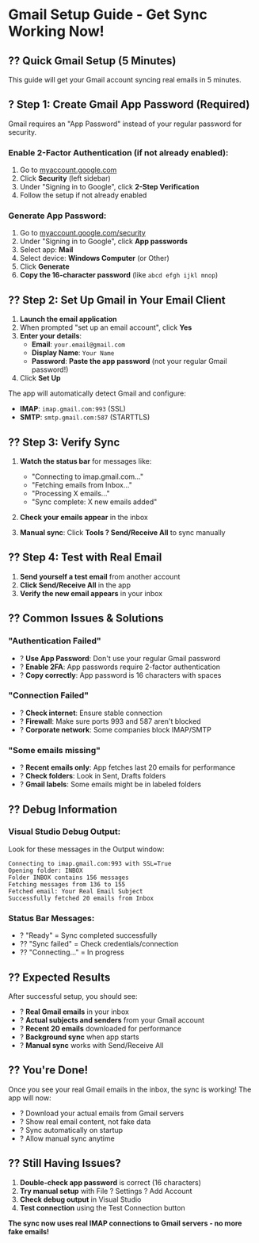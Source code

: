 # Gmail Setup Guide - Get Sync Working Now!

## ?? **Quick Gmail Setup (5 Minutes)**

This guide will get your Gmail account syncing real emails in 5 minutes.

## ? **Step 1: Create Gmail App Password (Required)**

Gmail requires an "App Password" instead of your regular password for security.

### Enable 2-Factor Authentication (if not already enabled):
1. Go to [myaccount.google.com](https://myaccount.google.com)
2. Click **Security** (left sidebar)
3. Under "Signing in to Google", click **2-Step Verification**
4. Follow the setup if not already enabled

### Generate App Password:
1. Go to [myaccount.google.com/security](https://myaccount.google.com/security)
2. Under "Signing in to Google", click **App passwords**
3. Select app: **Mail**
4. Select device: **Windows Computer** (or Other)
5. Click **Generate**
6. **Copy the 16-character password** (like `abcd efgh ijkl mnop`)

## ?? **Step 2: Set Up Gmail in Your Email Client**

1. **Launch the email application**
2. When prompted "set up an email account", click **Yes**
3. **Enter your details**:
   - **Email**: `your.email@gmail.com`
   - **Display Name**: `Your Name`
   - **Password**: **Paste the app password** (not your regular Gmail password!)
4. Click **Set Up**

The app will automatically detect Gmail and configure:
- **IMAP**: `imap.gmail.com:993` (SSL)
- **SMTP**: `smtp.gmail.com:587` (STARTTLS)

## ?? **Step 3: Verify Sync**

1. **Watch the status bar** for messages like:
   - "Connecting to imap.gmail.com..."
   - "Fetching emails from Inbox..."
   - "Processing X emails..."
   - "Sync complete: X new emails added"

2. **Check your emails appear** in the inbox

3. **Manual sync**: Click **Tools ? Send/Receive All** to sync manually

## ?? **Step 4: Test with Real Email**

1. **Send yourself a test email** from another account
2. **Click Send/Receive All** in the app
3. **Verify the new email appears** in your inbox

## ?? **Common Issues & Solutions**

### "Authentication Failed"
- ? **Use App Password**: Don't use your regular Gmail password
- ? **Enable 2FA**: App passwords require 2-factor authentication
- ? **Copy correctly**: App password is 16 characters with spaces

### "Connection Failed"  
- ? **Check internet**: Ensure stable connection
- ? **Firewall**: Make sure ports 993 and 587 aren't blocked
- ? **Corporate network**: Some companies block IMAP/SMTP

### "Some emails missing"
- ? **Recent emails only**: App fetches last 20 emails for performance
- ? **Check folders**: Look in Sent, Drafts folders
- ? **Gmail labels**: Some emails might be in labeled folders

## ?? **Debug Information**

### Visual Studio Debug Output:
Look for these messages in the Output window:
```
Connecting to imap.gmail.com:993 with SSL=True
Opening folder: INBOX
Folder INBOX contains 156 messages
Fetching messages from 136 to 155
Fetched email: Your Real Email Subject
Successfully fetched 20 emails from Inbox
```

### Status Bar Messages:
- ? "Ready" = Sync completed successfully
- ?? "Sync failed" = Check credentials/connection
- ?? "Connecting..." = In progress

## ?? **Expected Results**

After successful setup, you should see:
- ? **Real Gmail emails** in your inbox
- ? **Actual subjects and senders** from your Gmail account
- ? **Recent 20 emails** downloaded for performance
- ? **Background sync** when app starts
- ? **Manual sync** works with Send/Receive All

## ?? **You're Done!**

Once you see your real Gmail emails in the inbox, the sync is working! The app will now:
- ? Download your actual emails from Gmail servers
- ? Show real email content, not fake data
- ? Sync automatically on startup
- ? Allow manual sync anytime

## ?? **Still Having Issues?**

1. **Double-check app password** is correct (16 characters)
2. **Try manual setup** with File ? Settings ? Add Account
3. **Check debug output** in Visual Studio
4. **Test connection** using the Test Connection button

**The sync now uses real IMAP connections to Gmail servers - no more fake emails!**